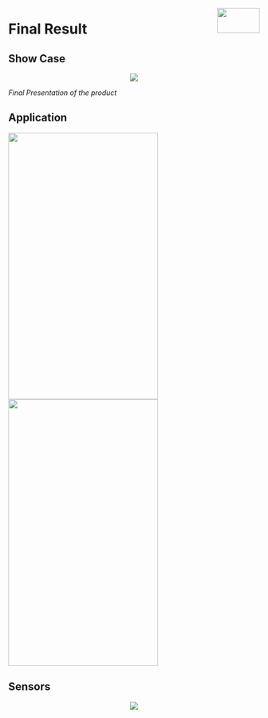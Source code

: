 <p align="right">
<img align="right" src="https://github.com/Air92/Project-CAD/blob/master/Documents/Air92%20Images/Logo.PNG" width="85" height="50"/>
 </p>

# Final Result

## Show Case

<p align="center">
<img align="middle" src="https://github.com/Air92/Project-CAD/blob/master/Documents/Air92%20Images/IMG-20180418-WA0003.jpg"/>
 </p>
 
 *Final Presentation of the product*
 
 ## Application 
 

  <p style="display:inline">
<img  src="https://github.com/Air92/Project-CAD/blob/master/Documents/Air92%20Images/IMG-20180418-WA0001.jpg" width="300" height="534"/>
 </p>

  <p style="display:inline">
<img src="https://github.com/Air92/Project-CAD/blob/master/Documents/Air92%20Images/IMG-20180418-WA0002.jpg"  width="300" height="534"/>
 </p>

## Sensors

 <p align="center">
<img align="middle" src="https://github.com/Air92/Project-CAD/blob/master/Documents/Air92%20Images/20180418_152151.jpg"/>
 </p>

